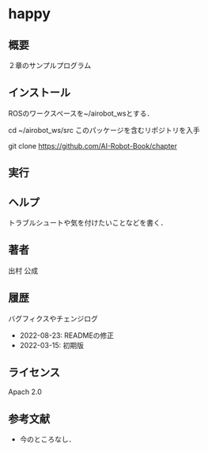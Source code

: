 # happy
## 概要
２章のサンプルプログラム 


## インストール
ROSのワークスペースを~/airobot_wsとする．

cd ~/airobot_ws/src
このパッケージを含むリポジトリを入手

git clone https://github.com/AI-Robot-Book/chapter


## 実行  


## ヘルプ
トラブルシュートや気を付けたいことなどを書く．
　
 
## 著者
出村 公成


## 履歴
バグフィクスやチェンジログ
- 2022-08-23: READMEの修正
- 2022-03-15: 初期版


## ライセンス
Apach 2.0 


## 参考文献
- 今のところなし．
